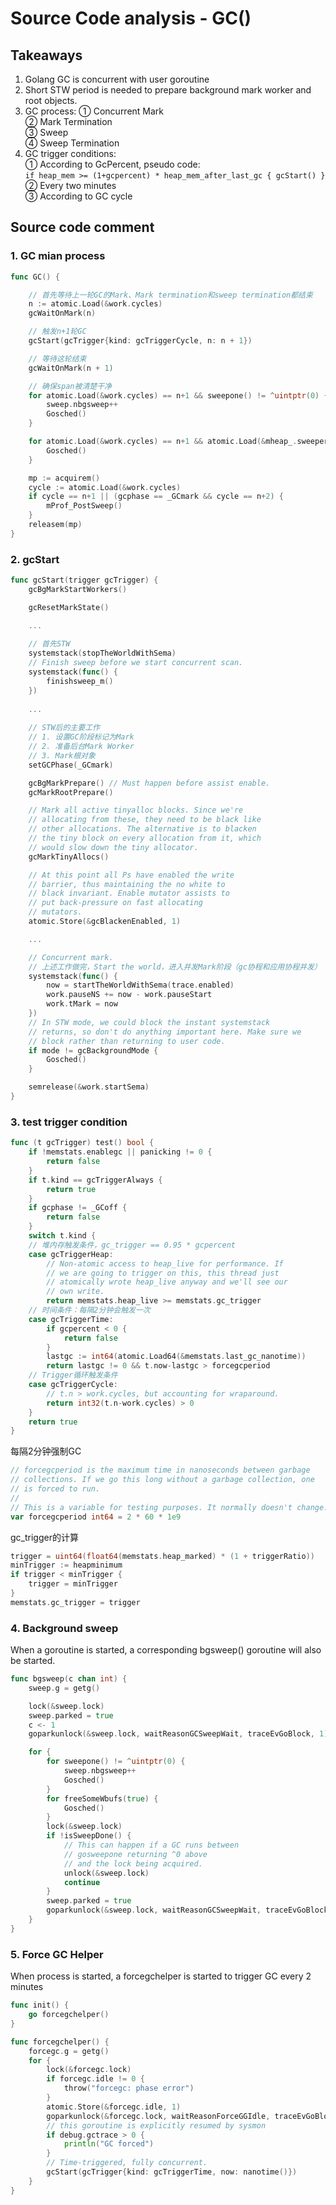 # Source Code analysis - GC()

## Takeaways
1. Golang GC is concurrent with user goroutine
2. Short STW period is needed to prepare background mark worker and root objects.
3. GC process:
        ① Concurrent Mark <br/>
        ② Mark Termination <br/>
        ③ Sweep <br/>
        ④ Sweep Termination <br/>
4. GC trigger conditions: <br/>
        ① According to GcPercent, pseudo code: <br/>
        ```
         if heap_mem >= (1+gcpercent) * heap_mem_after_last_gc {
                        gcStart()
                    }
        ```
        ② Every two minutes <br/>
        ③ According to GC cycle <br/>

## Source code comment
### 1. GC mian process
```go
func GC() {

	// 首先等待上一轮GC的Mark、Mark termination和sweep termination都结束
	n := atomic.Load(&work.cycles)
	gcWaitOnMark(n)

	// 触发n+1轮GC
	gcStart(gcTrigger{kind: gcTriggerCycle, n: n + 1})

	// 等待这轮结束
	gcWaitOnMark(n + 1)

	// 确保span被清楚干净
	for atomic.Load(&work.cycles) == n+1 && sweepone() != ^uintptr(0) {
		sweep.nbgsweep++
		Gosched()
	}

	for atomic.Load(&work.cycles) == n+1 && atomic.Load(&mheap_.sweepers) != 0 {
		Gosched()
	}

	mp := acquirem()
	cycle := atomic.Load(&work.cycles)
	if cycle == n+1 || (gcphase == _GCmark && cycle == n+2) {
		mProf_PostSweep()
	}
	releasem(mp)
}
```

### 2. gcStart
```go
func gcStart(trigger gcTrigger) {
	gcBgMarkStartWorkers()

	gcResetMarkState()

	...
	
	// 首先STW
	systemstack(stopTheWorldWithSema)
	// Finish sweep before we start concurrent scan.
	systemstack(func() {
		finishsweep_m()
	})
	
	...
	
	// STW后的主要工作
	// 1. 设置GC阶段标记为Mark
	// 2. 准备后台Mark Worker
	// 3. Mark根对象
	setGCPhase(_GCmark)

	gcBgMarkPrepare() // Must happen before assist enable.
	gcMarkRootPrepare()

	// Mark all active tinyalloc blocks. Since we're
	// allocating from these, they need to be black like
	// other allocations. The alternative is to blacken
	// the tiny block on every allocation from it, which
	// would slow down the tiny allocator.
	gcMarkTinyAllocs()

	// At this point all Ps have enabled the write
	// barrier, thus maintaining the no white to
	// black invariant. Enable mutator assists to
	// put back-pressure on fast allocating
	// mutators.
	atomic.Store(&gcBlackenEnabled, 1)

    ...

	// Concurrent mark.
	// 上述工作做完，Start the world，进入并发Mark阶段（gc协程和应用协程并发）
	systemstack(func() {
		now = startTheWorldWithSema(trace.enabled)
		work.pauseNS += now - work.pauseStart
		work.tMark = now
	})
	// In STW mode, we could block the instant systemstack
	// returns, so don't do anything important here. Make sure we
	// block rather than returning to user code.
	if mode != gcBackgroundMode {
		Gosched()
	}

	semrelease(&work.startSema)
}
```

### 3. test trigger condition
```go
func (t gcTrigger) test() bool {
	if !memstats.enablegc || panicking != 0 {
		return false
	}
	if t.kind == gcTriggerAlways {
		return true
	}
	if gcphase != _GCoff {
		return false
	}
	switch t.kind {
	// 堆内存触发条件，gc_trigger == 0.95 * gcpercent
	case gcTriggerHeap:
		// Non-atomic access to heap_live for performance. If
		// we are going to trigger on this, this thread just
		// atomically wrote heap_live anyway and we'll see our
		// own write.
		return memstats.heap_live >= memstats.gc_trigger
	// 时间条件：每隔2分钟会触发一次
	case gcTriggerTime:
		if gcpercent < 0 {
			return false
		}
		lastgc := int64(atomic.Load64(&memstats.last_gc_nanotime))
		return lastgc != 0 && t.now-lastgc > forcegcperiod
	// Trigger循环触发条件
	case gcTriggerCycle:
		// t.n > work.cycles, but accounting for wraparound.
		return int32(t.n-work.cycles) > 0
	}
	return true
}
```
每隔2分钟强制GC
```go
// forcegcperiod is the maximum time in nanoseconds between garbage
// collections. If we go this long without a garbage collection, one
// is forced to run.
//
// This is a variable for testing purposes. It normally doesn't change.
var forcegcperiod int64 = 2 * 60 * 1e9
```
gc_trigger的计算
```go
trigger = uint64(float64(memstats.heap_marked) * (1 + triggerRatio))
minTrigger := heapminimum
if trigger < minTrigger {
    trigger = minTrigger
}
memstats.gc_trigger = trigger
```

### 4. Background sweep
When a goroutine is started, a corresponding bgsweep() goroutine will also be started.
```go
func bgsweep(c chan int) {
	sweep.g = getg()

	lock(&sweep.lock)
	sweep.parked = true
	c <- 1
	goparkunlock(&sweep.lock, waitReasonGCSweepWait, traceEvGoBlock, 1)

	for {
		for sweepone() != ^uintptr(0) {
			sweep.nbgsweep++
			Gosched()
		}
		for freeSomeWbufs(true) {
			Gosched()
		}
		lock(&sweep.lock)
		if !isSweepDone() {
			// This can happen if a GC runs between
			// gosweepone returning ^0 above
			// and the lock being acquired.
			unlock(&sweep.lock)
			continue
		}
		sweep.parked = true
		goparkunlock(&sweep.lock, waitReasonGCSweepWait, traceEvGoBlock, 1)
	}
}
```

### 5. Force GC Helper
When process is started, a forcegchelper is started to trigger GC every 2 minutes
```go
func init() {
	go forcegchelper()
}

func forcegchelper() {
	forcegc.g = getg()
	for {
		lock(&forcegc.lock)
		if forcegc.idle != 0 {
			throw("forcegc: phase error")
		}
		atomic.Store(&forcegc.idle, 1)
		goparkunlock(&forcegc.lock, waitReasonForceGGIdle, traceEvGoBlock, 1)
		// this goroutine is explicitly resumed by sysmon
		if debug.gctrace > 0 {
			println("GC forced")
		}
		// Time-triggered, fully concurrent.
		gcStart(gcTrigger{kind: gcTriggerTime, now: nanotime()})
	}
}
```